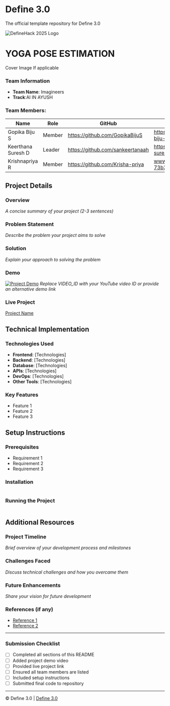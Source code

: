 
# Define 3.0
The official template repository for Define 3.0

![DefineHack 2025 Logo](https://github.com/user-attachments/assets/8173bc16-418e-4912-b500-c6427e4ba4b6)



# YOGA POSE ESTIMATION
 Cover Image  If applicable

### Team Information
- **Team Name**: Imagineers
- **Track**:AI IN AYUSH

### Team Members:
| Name | Role | GitHub | LinkedIn |
|------|------|--------|----------|
| Gopika Biju S | Member | https://github.com/GopikaBijuS | https://www.linkedin.com/in/gopika-biju-s-871619270 |
| Keerthana Suresh D | Leader | https://github.com/sankeertanaah | https://www.linkedin.com/in/keerthana-suresh-d-39196b266 |
| Krishnapriya R | Member | https://github.com/Krisha-priya | www.linkedin.com/in/krishnapriya-r-73b3b8270 |

## Project Details

### Overview
_A concise summary of your project (2-3 sentences)_

### Problem Statement
_Describe the problem your project aims to solve_

### Solution
_Explain your approach to solving the problem_

### Demo
[![Project Demo](https://img.youtube.com/vi/VIDEO_ID/0.jpg)](https://www.youtube.com/watch?v=VIDEO_ID)
_Replace VIDEO_ID with your YouTube video ID or provide an alternative demo link_

### Live Project
[Project Name](https://your-project-url.com)

## Technical Implementation

### Technologies Used
- **Frontend**: [Technologies]
- **Backend**: [Technologies]
- **Database**: [Technologies]
- **APIs**: [Technologies]
- **DevOps**: [Technologies]
- **Other Tools**: [Technologies]

### Key Features
- Feature 1
- Feature 2
- Feature 3

## Setup Instructions

### Prerequisites
- Requirement 1
- Requirement 2
- Requirement 3

### Installation 
```bash

```

### Running the Project
```bash

```

## Additional Resources

### Project Timeline
_Brief overview of your development process and milestones_

### Challenges Faced
_Discuss technical challenges and how you overcame them_

### Future Enhancements
_Share your vision for future development_

### References (if any)
- [Reference 1](link)
- [Reference 2](link)

---

### Submission Checklist
- [ ] Completed all sections of this README
- [ ] Added project demo video
- [ ] Provided live project link
- [ ] Ensured all team members are listed
- [ ] Included setup instructions
- [ ] Submitted final code to repository

---

© Define 3.0 | [Define 3.0](https://www.define3.xyz/)
